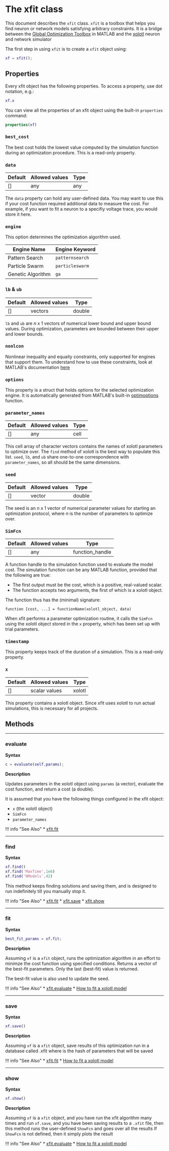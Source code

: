 # The xfit class



This document describes the `xfit` class. `xfit` is a toolbox that helps you find neuron or network models satisfying arbitrary constraints. It is a bridge 
between the [Global Optimization Toolbox](https://www.mathworks.com/products/global-optimization.html) in MATLAB and the [xolotl](https://go.brandeis.edu/xolotl) neuron and network simulator 

The first step in using `xfit` is to create a `xfit` object using:

```matlab
xf = xfit();
```

## Properties

Every xfit object has the following properties.
To access a property, use dot notation, e.g.:

```matlab
xf.x
```

You can view all the properties of an xfit object
using the built-in `properties` command:

```matlab
properties(xf)
```

### `best_cost`


The best cost holds the lowest value computed by the simulation function during an optimization procedure. This is a read-only property. 



### `data`

| Default | Allowed values | Type |
| ------- | ----- | ----- |
| []  |    any | any | 

The `data` property can hold any user-defined data. You may want to use this if your cost function required additional data to measure the cost. For example, if you want to fit a neuron to a specifiy voltage trace, you would store it here. 

### `engine`

This option determines the optimization algorithm used.

| Engine Name | Engine Keyword |
| ----------- | -------------- |
| Pattern Search | `patternsearch` |
| Particle Swarm | `particleswarm` |
| Genetic Algorithm | `ga` |



### `lb` & `ub`

| Default | Allowed values | Type |
| ------- | ----- | ----- |
| []  |    vectors | double | 

`lb` and `ub` are $n$ x 1 vectors of numerical lower bound and upper bound values. During optimization, parameters are bounded between their upper and lower bounds.


### `nonlcon`

Nonlinear inequality and equaity constraints, only supported for engines that support them. To understand how to use these constraints, look at MATLAB's documentation [here](https://www.mathworks.com/help/optim/ug/nonlinear-constraints.html)

### `options`

This property is a struct that holds options for the selected optimization engine. It is automatically generated from MATLAB's built-in [optimoptions](https://www.mathworks.com/help/optim/ug/optimization-options-reference.html) function.

### `parameter_names`

| Default | Allowed values | Type |
| ------- | ----- | ----- |
| []  |    any | cell | 

This cell array of character vectors contains the names of xolotl parameters to optimize over.
The `find` method of xolotl is the best way to populate this list.
`seed`, `lb`, and `ub` share one-to-one correspondence with `parameter_names`, so all should be the same dimensions.



### `seed`

| Default | Allowed values | Type |
| ------- | ----- | ----- |
| []  |    vector | double | 

The seed is an $n$ x 1 vector of numerical parameter values
for starting an optimization protocol,
where $n$ is the number of parameters to optimize over.


### `SimFcn`

| Default | Allowed values | Type |
| ------- | ----- | ----- |
| []  |    any | function_handle | 

A function handle to the simulation function used to evaluate the model cost.
The simulation function can be any MATLAB function,
provided that the following are true:

* The first output must be the cost, which is a positive, real-valued scalar.
* The function accepts two arguments, the first of which is a xolotl object.

The function thus has the (minimal) signature:

```
function [cost, ...] = functionName(xolotl_object, data)
```

When xfit performs a parameter optimization routine,
it calls the `SimFcn` using the xolotl object stored in the `x` property, which has been set up with trial parameters.


### `timestamp`
This property keeps track of the duration of a simulation. This is a read-only property. 

### `x`

| Default | Allowed values | Type |
| ------- | ----- | ----- |
| []  |    scalar values | xolotl | 

This property contains a xolotl object. Since xfit uses
xolotl to run actual simulations, this is necessary for all projects. 


## Methods

-------

### evaluate

**Syntax**

```matlab
c = evaluate(self,params);
```

**Description**

Updates parameters in the xolotl object using
`params` (a vector), evaluate the cost function,
and return a cost (a double).

It is assumed that you have the following things
configured in the xfit object:

- `x` (the xolotl object)
- `SimFcn`
- `parameter_names`



!!! info "See Also"
    * [xfit.fit](../xfit/#fit)



-------

### find

**Syntax**

```matlab
xf.find()
xf.find('MaxTime',1e6)
xf.find('NModels',42)
```

This method keeps finding solutions and saving them, and is designed to run indefinitely till you 
manually stop it. 





!!! info "See Also"
    * [xfit.fit](../xfit/#fit)
    * [xfit.save](../xfit/#save)
    * [xfit.show](../xfit/#show)





-------

### fit

**Syntax**

```matlab
best_fit_params = xf.fit;
```

**Description**

Assuming `xf` is a `xfit` object, runs the optimization 
algorithm in an effort to minimze the cost function using 
specified conditions. Returns a vector of the best-fit
parameters. Only the last (best-fit) value is returned. 

The best-fit value is also used to update the seed.



!!! info "See Also"
    * [xfit.evaluate](../xfit/#evaluate)
    * [How to fit a xolotl model](https://xolotl.readthedocs.io/en/master/how-to/fit-parameters/)



-------

### save

**Syntax**

```matlab
xf.save()
```

**Description**

Assuming `xf` is a `xfit` object, save results of 
this optimization run in a database called <hash>.xfit
where <hash> is the hash of parameters that will be saved




!!! info "See Also"
    * [xfit.fit](../xfit/#fit)
    * [How to fit a xolotl model](https://xolotl.readthedocs.io/en/master/how-to/fit-parameters/)



-------

### show

**Syntax**

```matlab
xf.show()
```

**Description**

Assuming `xf` is a `xfit` object, and you have run the xfit
algorithm many times and run `xf.save`, and you have been
saving results to a `.xfit` file, then this method runs
the user-defined `ShowFcn` and goes over all the results
If `ShowFcn` is not defined, then it simply plots the result



!!! info "See Also"
    * [xfit.evaluate](../xfit/#evaluate)
    * [How to fit a xolotl model](https://xolotl.readthedocs.io/en/master/how-to/fit-parameters/)

